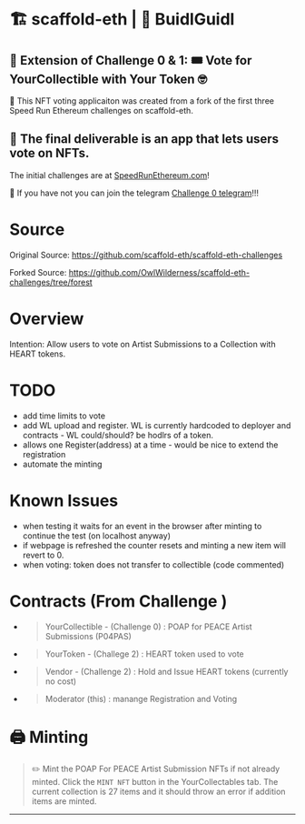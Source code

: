 # 🏗 scaffold-eth | 🏰 BuidlGuidl

## 🚩 Extension of Challenge 0 & 1: 🎟 Vote for YourCollectible with Your Token 🤓

🎫 This NFT voting applicaiton was created from a fork of the first three Speed Run Ethereum challenges on scaffold-eth. 

🌟 The final deliverable is an app that lets users vote on NFTs. 
---

The initial challenges are at [SpeedRunEthereum.com](https://speedrunethereum.com)!

💬 If you have not you can join the telegram [Challenge 0 telegram](https://t.me/+Y2vqXZZ_pEFhMGMx)!!!


# Source

Original Source: https://github.com/scaffold-eth/scaffold-eth-challenges

Forked Source: https://github.com/OwlWilderness/scaffold-eth-challenges/tree/forest


# Overview

Intention: Allow users to vote on Artist Submissions to a Collection with HEART tokens.  



# TODO
* add time limits to vote
* add WL upload and register.  WL is currently hardcoded to deployer and contracts - WL could/should? be hodlrs of a token.
* allows one Register(address) at a time - would be nice to extend the registration 
* automate the minting



# Known Issues
* when testing it waits for an event in the browser after minting to continue the test (on localhost anyway)
* if webpage is refreshed the counter resets and minting a new item will revert to 0.
* when voting: token does not transfer to collectible (code commented)



# Contracts (From Challenge )
* > YourCollectible - (Challenge 0) : POAP for PEACE Artist Submissions (P04PAS)
* > YourToken - (Challege 2) : HEART token used to vote
* > Vendor - (Challenge 2) : Hold and Issue HEART tokens (currently no cost)
* > Moderator (this) : manange Registration and Voting



# 🖨 Minting 

> ✏️ Mint the POAP For PEACE Artist Submission NFTs if not already minted. Click the `MINT NFT` button in the YourCollectables tab.  The current collection is 27 items and it should throw an error if addition items are minted.  

---
